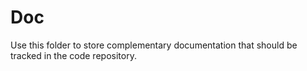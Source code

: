 # Doc 
Use this folder to store complementary documentation that should be tracked in the code repository.
